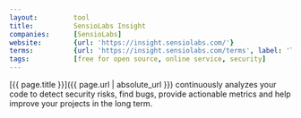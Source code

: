 ```yaml
---
layout:         tool
title:          SensioLabs Insight
companies:      [SensioLabs]
website:        {url: 'https://insight.sensiolabs.com/'}
terms:          {url: 'https://insight.sensiolabs.com/terms', label: 'Terms'}
tags:           [free for open source, online service, security]
---
```


[{{ page.title }}]({{ page.url | absolute_url }}) continuously analyzes your code
to detect security risks, find bugs, provide actionable metrics and help improve your projects in the long term.

<!--more--> 

